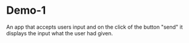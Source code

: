 # Demo-1
An app that accepts users input and on the click of the button "send" it displays the input what the user had given.
